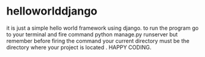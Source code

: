 # helloworlddjango
it is just a simple hello world framework using django.
to run the program go to your terminal and fire command python manage.py runserver but remember before firing the command your current directory must be the directory where your project is located .
HAPPY CODING.
